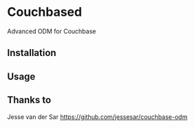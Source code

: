 # Couchbased
Advanced ODM for Couchbase

## Installation

## Usage

## Thanks to
Jesse van der Sar
https://github.com/jessesar/couchbase-odm
